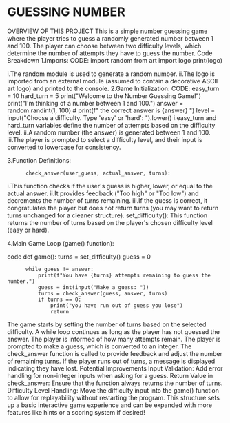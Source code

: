 # GUESSING NUMBER
OVERVIEW OF THIS PROJECT
This is a simple number guessing game where the player tries to guess a randomly generated number between 1 and 100. The player can choose between two difficulty levels, which determine the number of attempts they have to guess the number.
Code Breakdown
1.Imports:
CODE:
            import random
            from art import logo
            print(logo)

            
  i.The random module is used to generate a random number.
  ii.The logo is imported from an external module (assumed to contain a decorative ASCII art logo) and printed to the console.
2.Game Initialization:
CODE:
            easy_turn = 10
            hard_turn = 5
            print("Welcome to the Number Guessing Game!")
            print("I'm thinking of a number between 1 and 100.")
            answer = random.randint(1, 100)
            # print(f" the correct answer is  {answer} ")
            level = input("Choose a difficulty. Type 'easy' or 'hard': ").lower()
  i.easy_turn and hard_turn variables define the number of attempts based on the difficulty level.
  ii.A random number (the answer) is generated between 1 and 100.
  iii.The player is prompted to select a difficulty level, and their input is converted to lowercase for consistency.
  
3.Function Definitions:

          check_answer(user_guess, actual_answer, turns):

  i.This function checks if the user's guess is higher, lower, or equal to the actual answer.
  ii.It provides feedback ("Too high" or "Too low") and decrements the number of turns remaining.
  iii.If the guess is correct, it congratulates the player but does not return turns (you may want to return turns unchanged for a cleaner structure).
          set_difficulty():
  This function returns the number of turns based on the player's chosen difficulty level (easy or hard).
  
4.Main Game Loop (game() function):

code
      def game():
          turns = set_difficulty()
          guess = 0
      
          while guess != answer:
              print(f"You have {turns} attempts remaining to guess the number.")
              guess = int(input("Make a guess: "))
              turns = check_answer(guess, answer, turns)
              if turns == 0:
                  print("you have run out of guess you lose")
                  return
The game starts by setting the number of turns based on the selected difficulty.
A while loop continues as long as the player has not guessed the answer.
The player is informed of how many attempts remain.
The player is prompted to make a guess, which is converted to an integer.
The check_answer function is called to provide feedback and adjust the number of remaining turns.
If the player runs out of turns, a message is displayed indicating they have lost.
Potential Improvements
Input Validation: Add error handling for non-integer inputs when asking for a guess.
Return Value in check_answer: Ensure that the function always returns the number of turns.
Difficulty Level Handling: Move the difficulty input into the game() function to allow for replayability without restarting the program.
This structure sets up a basic interactive game experience and can be expanded with more features like hints or a scoring system if desired!
